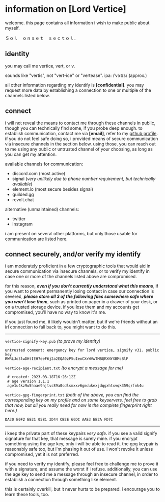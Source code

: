 # information on [Lord Vertice]

welcome. this page contains all information i wish to make public about myself.

Ｓｏｌ　ｏｎｓｅｔ　ｓｅｃｔｏｌ．

## identity

you may call me vertice, vert, or v.

sounds like "vertis", not "vert-ice" or "vertease". ipa: /ˈvɝtɪs/ (approx.)

all other information regarding my identify is **[confidential]**. you may request more data by establishing a connection to one or multiple of the channels listed below.

## connect

i will not reveal the means to contact me through these channels in public, though you can technically find some, if you probe deep enough. to establish communication, contact me via **[email]**, refer to my [github profile](https://github.com/LordVertice). if you do not feel safe doing so, i provided means of secure communication via insecure channels in the section below. using those, you can reach out to me using any public or untrusted channel of your choosing, as long as you can get my attention.

available channels for communication:
- discord.com (most active)
- ~~signal~~ (*very unlikely due to phone number requirement, but technically available*)
- element.io (most secure besides signal)
- guilded.gg
- revolt.chat

alternative (unmaintained) channels:
- twitter
- instagram

i am present on several other platforms, but only those usable for communication are listed here.

## connect securely, and/or verify my identify

i am moderately proficient in a few cryptographic tools that would aid in secure communication via insecure channels, or to verify my identify in case one or more of the channels listed above are compromised.

for this reason, ***even if you don't currently understand what this means***, if you want to prevent permanently losing contact in case our connection is severed, ***please store all 3 of the following files somewhere safe where you won't lose them***, such as printed on paper in a drawer of your desk, or on a trusted storage device. if you lose them and my accounts get compromised, you'll have no way to know it's me.

if you just found me, it likely wouldn't matter, but if we're friends without an irl connection to fall back to, you might want to do this.
***
`vertice-signify-key.pub` *(to prove my identity)*

	untrusted comment: emergency key for lord vertice, signify v31. public key
	RWRLJo3lwDHtIEH7eeF6j2a2EQA9zP5uIeoCXxWVwTMBQRXNYXBMc8lP

`vertice-age-recipient.txt` *(to encrypt a message for me)*

	 # created: 2023-03-18T16:26:12Z
	 # age version 1.1.1
	 age1u4kz9w5haae9hjtvs89a0cdlsmxxv6gmdukexjdqgxhtxvqk359qrfnk4u

`vertice-gpg-fingerprint.txt` *(both of the above, you can find the corresponding key on my profile and on some keyservers. feel free to grab that now, but all you really need for now is the complete fingerprint right here:)*

	DA30 E0F2 EE21 0581 3D44 CB2E 66DC AAE3 EB2A FD7C
***

i keep the private part of these keypairs *very safe*. if you see a valid signify signature for that key, that message is surely mine. if you encrypt something using the age key, only i will be able to read it. the gpg keypair is reasonably safe too, but i'm phasing it out of use. i won't revoke it unless compromised, yet it is not preferred.

if you need to verify my identify, please feel free to challenge me to prove it with a signature, and assume the worst if i refuse. additionally, you can use the age key to send me a message through an insecure channel, in order to establish a connection through something like element.

this is certainly overkill, but it never hurts to be prepared. i encourage you to learn these tools, too.